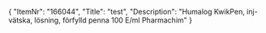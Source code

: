 {
  "ItemNr": "166044",
  "Title": "test",
  "Description": "Humalog KwikPen, inj-vätska, lösning, förfylld penna 100 E/ml Pharmachim"
}